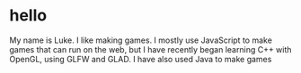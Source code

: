 # hello
My name is Luke.
I like making games.
I mostly use JavaScript to make games that can run on the web, but I have recently began learning C++ with OpenGL, using GLFW and GLAD. I have also used Java to make games
